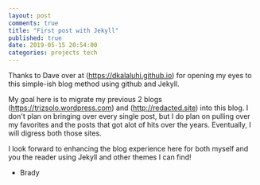 ```yaml
---
layout: post
comments: true
title: "First post with Jekyll"
published: true
date: 2019-05-15 20:54:00
categories: projects tech
---
```


Thanks to Dave over at (https://dkalaluhi.github.io) for opening my eyes to this simple-ish blog method using github and Jekyll.

My goal here is to migrate my previous 2 blogs (https://trizsolo.wordpress.com) and (http://redacted.site) into this blog.  I don't plan on bringing over every single post, but I do plan on pulling over my favorites and the posts that got alot of hits over the years.  Eventually, I will digress both those sites. 

I look forward to enhancing the blog experience here for both myself and you the reader using Jekyll and other themes I can find!

- Brady
